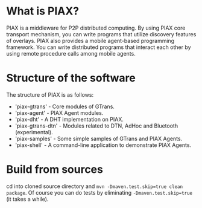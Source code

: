 # What is PIAX?

PIAX is a middleware for P2P distributed computing.
By using PIAX core transport mechanism, you can write programs that utilize discovery features of overlays.
PIAX also provides a mobile agent-based programming framework. You can write distributed programs that interact each other by using remote procedure calls among mobile agents.

# Structure of the software

The structure of PIAX is as follows:

* 'piax-gtrans' - Core modules of GTrans.
* 'piax-agent' - PIAX Agent modules.
* 'piax-dht' - A DHT implementation on PIAX.
* 'piax-gtrans-dtn' - Modules related to DTN, AdHoc and Bluetooth (experimental).
* 'piax-samples' - Some simple samples of GTrans and PIAX Agents.
* 'piax-shell' - A command-line application to demonstrate PIAX Agents.

# Build from sources

cd into cloned source directory and `mvn -Dmaven.test.skip=true clean package`. 
Of course you can do tests by eliminating `-Dmaven.test.skip=true` (it takes a while).
